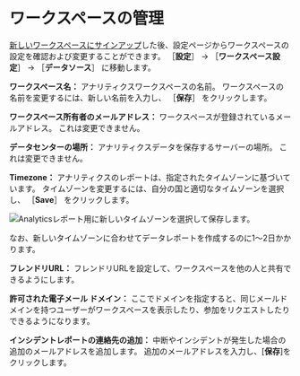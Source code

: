 # ワークスペースの管理

[新しいワークスペースにサインアップ](../getting-started/signing-up-for-a-new-workspace.md)した後、設定ページからワークスペースの設定を確認および変更することができます。 ［**設定**］ &rarr; ［**ワークスペース設定**］ &rarr; ［**データソース**］ に移動します。

**ワークスペース名：** アナリティクスワークスペースの名前。 ワークスペースの名前を変更するには、新しい名前を入力し、 ［**保存**］ をクリックします。

**ワークスペース所有者のメールアドレス：** ワークスペースが登録されているメールアドレス。 これは変更できません。

**データセンターの場所：** アナリティクスデータを保存するサーバーの場所。 これは変更できません。

**Timezone：** アナリティクスのレポートは、指定されたタイムゾーンに基づいています。 タイムゾーンを変更するには、自分の国と適切なタイムゾーンを選択し、 ［**Save**］ をクリックします。

![Analyticsレポート用に新しいタイムゾーンを選択して保存します。](./managing-workspaces/images/01.png)

なお、新しいタイムゾーンに合わせてデータレポートを作成するのに1～2日かかります。

**フレンドリURL：** フレンドリURLを設定して、ワークスペースを他の人と共有できるようにします。

**許可された電子メール ドメイン：** ここでドメインを指定すると、同じメールドメインを持つユーザーがワークスペースを表示したり、参加をリクエストしたりできるようになります。

**インシデントレポートの連絡先の追加：** 中断やインシデントが発生した場合の追加のメールアドレスを追加します。 追加のメールアドレスを入力し、[**保存**]をクリックします。
